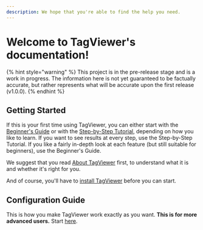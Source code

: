 ```yaml
---
description: We hope that you're able to find the help you need.
---
```


# Welcome to TagViewer's documentation!

{% hint style="warning" %}
This project is in the pre-release stage and is a work in progress. The information here is not yet guaranteed to be factually accurate, but rather represents what will be accurate upon the first release \(v1.0.0\).
{% endhint %}

## Getting Started

If this is your first time using TagViewer, you can either start with the [Beginner's Guide](beginners-guide/) or with the [Step-by-Step Tutorial](step-by-step-tutorial/), depending on how you like to learn. If you want to see results at every step, use the Step-by-Step Tutorial. If you like a fairly in-depth look at each feature \(but still suitable for beginners\), use the Beginner's Guide.

We suggest that you read [About TagViewer](about-tagviewer.md) first, to understand what it is and whether it's right for you.

And of course, you'll have to [install TagViewer](installation.md) before you can start.

## Configuration Guide

This is how you make TagViewer work exactly as you want. **This is for more advanced users.** Start [here](configuration-guide/).

